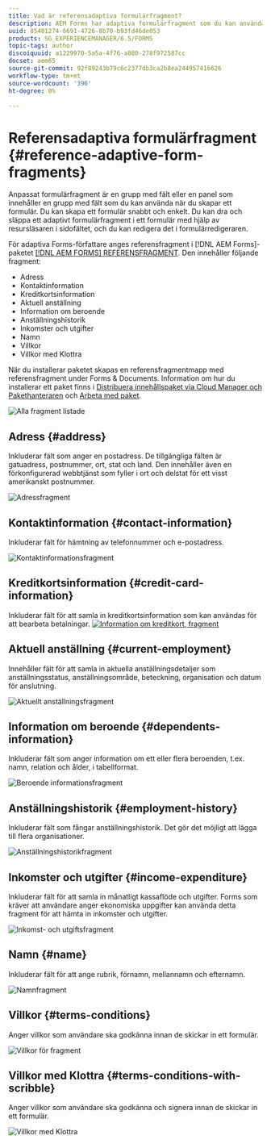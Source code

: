 ```yaml
---
title: Vad är referensadaptiva formulärfragment?
description: AEM Forms har adaptiva formulärfragment som du kan använda som resurser för att snabbt skapa formulär.
uuid: 85401274-6691-4726-8b70-b93fd46de053
products: SG_EXPERIENCEMANAGER/6.5/FORMS
topic-tags: author
discoiquuid: a1229970-5a5a-4f76-a880-278f972587cc
docset: aem65
source-git-commit: 92f89243b79c6c2377db3ca2b8ea244957416626
workflow-type: tm+mt
source-wordcount: '396'
ht-degree: 0%

---
```



# Referensadaptiva formulärfragment {#reference-adaptive-form-fragments}

Anpassat formulärfragment är en grupp med fält eller en panel som innehåller en grupp med fält som du kan använda när du skapar ett formulär. Du kan skapa ett formulär snabbt och enkelt. Du kan dra och släppa ett adaptivt formulärfragment i ett formulär med hjälp av resursläsaren i sidofältet, och du kan redigera det i formulärredigeraren.

För adaptiva Forms-författare anges referensfragment i [!DNL AEM Forms]-paketet [[!DNL AEM FORMS] REFERENSFRAGMENT](https://www.adobeaemcloud.com/content/marketplace/marketplaceProxy.html?packagePath=/content/companies/public/adobe/packages/cq630/fd/AEM-FORMS-6.3-REFERENCE-FRAGMENTS). Den innehåller följande fragment:

* Adress
* Kontaktinformation
* Kreditkortsinformation
* Aktuell anställning
* Information om beroende
* Anställningshistorik
* Inkomster och utgifter
* Namn
* Villkor
* Villkor med Klottra

När du installerar paketet skapas en referensfragmentmapp med referensfragment under Forms &amp; Documents. Information om hur du installerar ett paket finns i [Distribuera innehållspaket via Cloud Manager och Pakethanteraren](https://experienceleague.adobe.com/docs/experience-manager-cloud-service/implementing/deploying/overview.html#deploying-content-packages-via-cloud-manager-and-package-manager) och [Arbeta med paket](https://experienceleague.adobe.com/docs/experience-manager-65/administering/contentmanagement/package-manager.html).

![Alla fragment listade](assets/ootb-frags.png)

## Adress {#address}

Inkluderar fält som anger en postadress. De tillgängliga fälten är gatuadress, postnummer, ort, stat och land. Den innehåller även en förkonfigurerad webbtjänst som fyller i ort och delstat för ett visst amerikanskt postnummer.

![Adressfragment](assets/address.png)

<!--[Click to enlarge

](assets/address-1.png)-->

## Kontaktinformation {#contact-information}

Inkluderar fält för hämtning av telefonnummer och e-postadress.

![Kontaktinformationsfragment](assets/contact-info.png)

<!--[Click to enlarge

](assets/contact-info-1.png)-->

## Kreditkortsinformation {#credit-card-information}

Inkluderar fält för att samla in kreditkortsinformation som kan användas för att bearbeta betalningar.
[![Information om kreditkort, fragment](assets/cc-info.png)](assets/cc-info-1.png)

## Aktuell anställning {#current-employment}

Innehåller fält för att samla in aktuella anställningsdetaljer som anställningsstatus, anställningsområde, beteckning, organisation och datum för anslutning.

![Aktuellt anställningsfragment](assets/current-emp.png)

<!--[Click to enlarge

](assets/current-emp-1.png)-->

## Information om beroende {#dependents-information}

Inkluderar fält som anger information om ett eller flera beroenden, t.ex. namn, relation och ålder, i tabellformat.

![Beroende informationsfragment](assets/dependents-info.png)

<!--[Click to enlarge

](assets/dependents-info-1.png)-->

## Anställningshistorik {#employment-history}

Inkluderar fält som fångar anställningshistorik. Det gör det möjligt att lägga till flera organisationer.

![Anställningshistorikfragment](assets/emp-history.png)

<!--[Click to enlarge

](assets/emp-history-1.png)-->

## Inkomster och utgifter {#income-expenditure}

Inkluderar fält för att samla in månatligt kassaflöde och utgifter. Forms som kräver att användare anger ekonomiska uppgifter kan använda detta fragment för att hämta in inkomster och utgifter.

![Inkomst- och utgiftsfragment](assets/income.png)

<!--[Click to enlarge

](assets/income-1.png)-->

## Namn {#name}

Inkluderar fält för att ange rubrik, förnamn, mellannamn och efternamn.

![Namnfragment](assets/name.png)

<!--[Click to enlarge

](assets/name-1.png)-->

## Villkor {#terms-conditions}

Anger villkor som användare ska godkänna innan de skickar in ett formulär.

![Villkor för fragment](assets/tnc.png)

<!--[Click to enlarge

](assets/tnc-1.png)-->

## Villkor med Klottra {#terms-conditions-with-scribble}

Anger villkor som användare ska godkänna och signera innan de skickar in ett formulär.

![Villkor med Klottra](assets/tnc-scribble.png)

<!--[Click to enlarge

](assets/tnc-scribble-1.png)-->
